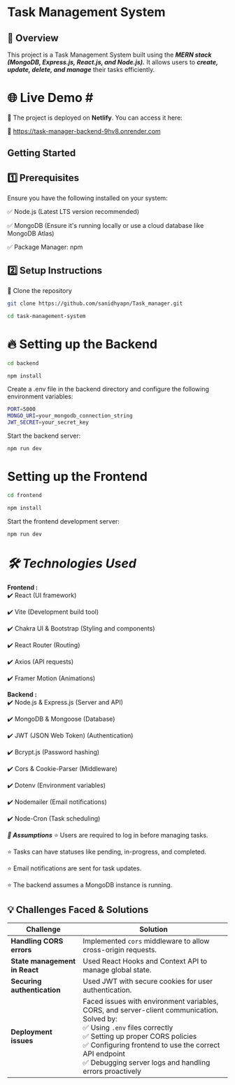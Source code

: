# Task Management System <br>
## **📌 Overview** ##
This project is a Task Management System built using the ***MERN stack (MongoDB, Express.js, React.js, and Node.js).*** It allows users to ***create, update, delete, and manage*** their tasks efficiently.


# 🌐 Live Demo # <br>
🚀 The project is deployed on **Netlify**. You can access it here: <br>

🔗 https://task-manager-backend-9hv8.onrender.com



## **Getting Started** ##
## **1️⃣ Prerequisites** ##
Ensure you have the following installed on your system:

✅ Node.js (Latest LTS version recommended) <br>

✅ MongoDB (Ensure it's running locally or use a cloud database like MongoDB Atlas) <br>

✅ Package Manager: npm <br>

## **2️⃣ Setup Instructions**  <br>
📌 Clone the repository
``` bash
git clone https://github.com/sanidhyapn/Task_manager.git
```
``` bash
cd task-management-system
```

# 🔥 Setting up the Backend
``` bash
cd backend
```
``` bash
npm install
```

Create a .env file in the backend directory and configure the following environment variables:
``` bash
PORT=5000
MONGO_URI=your_mongodb_connection_string
JWT_SECRET=your_secret_key
```

Start the backend server:
``` bash
npm run dev
```

# Setting up the Frontend
 ``` bash
cd frontend
```
``` bash
npm install
```
Start the frontend development server:
``` bash
npm run dev
```

# ***🛠 Technologies Used***

**Frontend :** <br>
✔️ React (UI framework)

✔️ Vite (Development build tool)

✔️ Chakra UI & Bootstrap (Styling and components)

✔️ React Router (Routing)

✔️ Axios (API requests)

✔️ Framer Motion (Animations)

**Backend :** <br>
✔️ Node.js & Express.js (Server and API)

✔️ MongoDB & Mongoose (Database)

✔️ JWT (JSON Web Token) (Authentication)

✔️ Bcrypt.js (Password hashing)

✔️ Cors & Cookie-Parser (Middleware)

✔️ Dotenv (Environment variables)

✔️ Nodemailer (Email notifications)

✔️ Node-Cron (Task scheduling)

***📌 Assumptions***
⭐ Users are required to log in before managing tasks.

⭐ Tasks can have statuses like pending, in-progress, and completed.

⭐ Email notifications are sent for task updates.

⭐ The backend assumes a MongoDB instance is running.


## 💡 Challenges Faced & Solutions  

| Challenge                         | Solution  |
|-----------------------------------|-----------|
| **Handling CORS errors**         | Implemented `cors` middleware to allow cross-origin requests. |
| **State management in React**    | Used React Hooks and Context API to manage global state. |
| **Securing authentication**      | Used JWT with secure cookies for user authentication. |
| **Deployment issues**            | Faced issues with environment variables, CORS, and server-client communication. Solved by: <br> ✅ Using `.env` files correctly <br> ✅ Setting up proper CORS policies <br> ✅ Configuring frontend to use the correct API endpoint <br> ✅ Debugging server logs and handling errors proactively |

